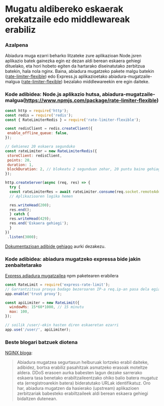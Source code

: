 #  Mugatu aldibereko eskaerak orekatzaile edo middlewareak erabiliz

### Azalpena

Abiadura muga ezarri beharko litzateke zure aplikazioan Node.jsren aplikazio batek gainezka egin ez dezan aldi berean eskaera gehiegi dituelako, eta hori hobeto egiten da hartarako diseinatutako zerbitzua batekin, hala nola nginx. Baina, abiadura mugatzeko pakete malgu batekin ([rate-limiter-flexible](https://www.npmjs.com/package/rate-limiter-flexible)) edo Express.js aplikazioetako abiadura-mugatzaile-malgua ([rate-limiter-flexible](https://www.npmjs.com/package/rate-limiter-flexible)) bezalako middlewareekin ere egin daiteke.

  ### Kode adibidea: Node.js aplikazio hutsa, abiadura-mugatzaile-malgua(https://www.npmjs.com/package/rate-limiter-flexible)

  ```javascript
 const http = require('http');
 const redis = require('redis');
 const { RateLimiterRedis } = require('rate-limiter-flexible');

 const redisClient = redis.createClient({
   enable_offline_queue: false,
 });

 // Gehienez 20 eskaera segunduko
 const rateLimiter = new RateLimiterRedis({
   storeClient: redisClient,
   points: 20,
   duration: 1,
   blockDuration: 2, // blokeatu 2 segunduan zehar, 20 puntu baino gehiago erabili badira segunduko
 });

 http.createServer(async (req, res) => {
    try {
    const rateLimiterRes = await rateLimiter.consume(req.socket.remoteAddress);
    // Aplikazioaren logika hemen

    res.writeHead(200);
    res.end();
    } catch {
    res.writeHead(429);
    res.end('Eskaera gehiegi');
    }
 })
   .listen(3000);
 ```
[Dokumentazioan adibide gehiago](https://github.com/animir/node-rate-limiter-flexible/wiki/Overall-example) aurki dezakezu.

### Kode adibidea: abiadura mugatzeko expressa bide jakin zenbaitetarako

[Express adiadura mugatzailea](https://www.npmjs.com/package/express-rate-limit) npm paketearen erabilera

```javascript
const RateLimit = require('express-rate-limit');
// Garrantzitsua proxya badago bezeroaren IP-a req.ip-an pasa dela egiaztatzeko
app.enable('trust proxy');

const apiLimiter = new RateLimit({
  windowMs: 15*60*1000, // 15 minutu
  max: 100,
});

// soilik /user/-ekin hasten diren eskaeretan ezarri
app.use('/user/', apiLimiter);
```

### Beste blogari batzuek diotena

[NGINX bloga](https://www.nginx.com/blog/rate-limiting-nginx/):
> Abiadura mugatzea segurtasun helburuak lortzeko erabil daiteke, adibidez, bortxa erabiliz pasahitzak asmatzeko erasoak moteltze aldera. DDoS erasoen aurka babesten lagun dezake sarrerako eskaera tasa benetako erabiltzaileentzako ohiko balio batera mugatuz eta (erregistroarekin batera) bideratutako URLak identifikatuz. Oro har, abiadura mugatzen da hasierako (upstream) aplikazioen zerbitzariak babesteko erabiltzaileek aldi berean eskaera gehiegi bidaltzen dutenean.

